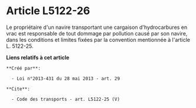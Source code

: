 # Article L5122-26

Le propriétaire d'un navire transportant une cargaison d'hydrocarbures en vrac est responsable de tout dommage par pollution
causé par son navire, dans les conditions et limites fixées par la convention mentionnée à l'article L. 5122-25.

**Liens relatifs à cet article**

	**Créé par**:

	  - Loi n°2013-431 du 28 mai 2013 - art. 29

	**Cite**:

	  - Code des transports - art. L5122-25 (V)
